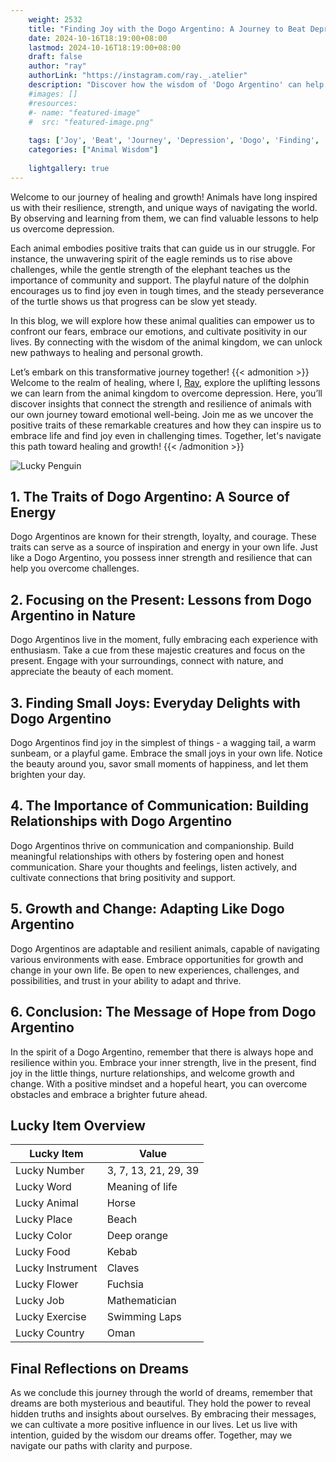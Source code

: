 ```yaml
---
    weight: 2532
    title: "Finding Joy with the Dogo Argentino: A Journey to Beat Depression"  # Assuming 'title' column exists
    date: 2024-10-16T18:19:00+08:00
    lastmod: 2024-10-16T18:19:00+08:00
    draft: false
    author: "ray"
    authorLink: "https://instagram.com/ray._.atelier"
    description: "Discover how the wisdom of 'Dogo Argentino' can help you overcome depression and find joy in your life journey."
    #images: []
    #resources:
    #- name: "featured-image"
    #  src: "featured-image.png"
    
    tags: ['Joy', 'Beat', 'Journey', 'Depression', 'Dogo', 'Finding', 'Argentino']
    categories: ["Animal Wisdom"]
    
    lightgallery: true
---
```

    
Welcome to our journey of healing and growth! Animals have long inspired us with their resilience, strength, and unique ways of navigating the world. By observing and learning from them, we can find valuable lessons to help us overcome depression.

Each animal embodies positive traits that can guide us in our struggle. For instance, the unwavering spirit of the eagle reminds us to rise above challenges, while the gentle strength of the elephant teaches us the importance of community and support. The playful nature of the dolphin encourages us to find joy even in tough times, and the steady perseverance of the turtle shows us that progress can be slow yet steady.

In this blog, we will explore how these animal qualities can empower us to confront our fears, embrace our emotions, and cultivate positivity in our lives. By connecting with the wisdom of the animal kingdom, we can unlock new pathways to healing and personal growth.

Let’s embark on this transformative journey together!
{{< admonition >}}
Welcome to the realm of healing, where I, [Ray](https://instagram.com/ray._.atelier), explore the uplifting lessons we can learn from the animal kingdom to overcome depression. Here, you’ll discover insights that connect the strength and resilience of animals with our own journey toward emotional well-being. Join me as we uncover the positive traits of these remarkable creatures and how they can inspire us to embrace life and find joy even in challenging times. Together, let's navigate this path toward healing and growth!
{{< /admonition >}}

![Lucky Penguin](https://cdn.pixabay.com/photo/2024/09/07/02/34/penguins-9028827_1280.jpg "Lucky Penguin")

## 1. The Traits of Dogo Argentino: A Source of Energy
Dogo Argentinos are known for their strength, loyalty, and courage. These traits can serve as a source of inspiration and energy in your own life. Just like a Dogo Argentino, you possess inner strength and resilience that can help you overcome challenges.

## 2. Focusing on the Present: Lessons from Dogo Argentino in Nature
Dogo Argentinos live in the moment, fully embracing each experience with enthusiasm. Take a cue from these majestic creatures and focus on the present. Engage with your surroundings, connect with nature, and appreciate the beauty of each moment.

## 3. Finding Small Joys: Everyday Delights with Dogo Argentino
Dogo Argentinos find joy in the simplest of things - a wagging tail, a warm sunbeam, or a playful game. Embrace the small joys in your own life. Notice the beauty around you, savor small moments of happiness, and let them brighten your day.

## 4. The Importance of Communication: Building Relationships with Dogo Argentino
Dogo Argentinos thrive on communication and companionship. Build meaningful relationships with others by fostering open and honest communication. Share your thoughts and feelings, listen actively, and cultivate connections that bring positivity and support.

## 5. Growth and Change: Adapting Like Dogo Argentino
Dogo Argentinos are adaptable and resilient animals, capable of navigating various environments with ease. Embrace opportunities for growth and change in your own life. Be open to new experiences, challenges, and possibilities, and trust in your ability to adapt and thrive.

## 6. Conclusion: The Message of Hope from Dogo Argentino
In the spirit of a Dogo Argentino, remember that there is always hope and resilience within you. Embrace your inner strength, live in the present, find joy in the little things, nurture relationships, and welcome growth and change. With a positive mindset and a hopeful heart, you can overcome obstacles and embrace a brighter future ahead.


## Lucky Item Overview
| Lucky Item          | Value              |
|---------------|--------------------|
| Lucky Number        | 3, 7, 13, 21, 29, 39  |
| Lucky Word          | Meaning of life |
| Lucky Animal        | Horse |
| Lucky Place         | Beach     |
| Lucky Color         | Deep orange     |
| Lucky Food          | Kebab      |
| Lucky Instrument    | Claves |
| Lucky Flower        | Fuchsia    |
| Lucky Job           | Mathematician       |
| Lucky Exercise      | Swimming Laps  |
| Lucky Country       | Oman    |


##  Final Reflections on Dreams

As we conclude this journey through the world of dreams, remember that dreams are both mysterious and beautiful. They hold the power to reveal hidden truths and insights about ourselves. By embracing their messages, we can cultivate a more positive influence in our lives. Let us live with intention, guided by the wisdom our dreams offer. Together, may we navigate our paths with clarity and purpose.
